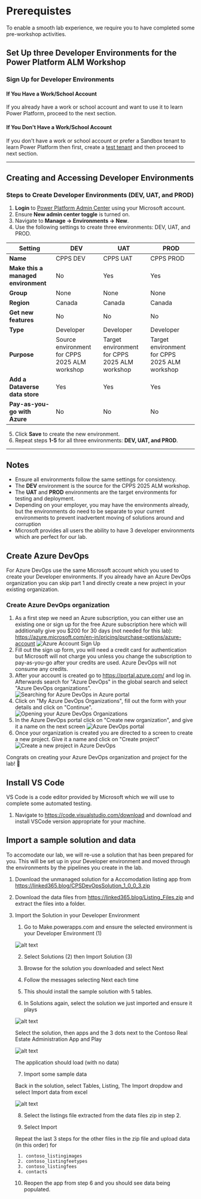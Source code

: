 # Prerequistes

To enable a smooth lab experience, we require you to have completed some pre-workshop activities.

## Set Up three Developer Environments for the Power Platform ALM Workshop

### Sign Up for Developer Environments

#### If You Have a Work/School Account
If you already have a work or school account and want to use it to learn Power Platform, proceed to the next section.

#### If You Don't Have a Work/School Account
If you don't have a work or school account or prefer a Sandbox tenant to learn Power Platform then first, create a [test tenant](https://learn.microsoft.com/en-us/power-platform/developer/create-developer-environment#how-to-create-a-test-tenant) and then proceed to next section.

---

## Creating and Accessing Developer Environments

### Steps to Create Developer Environments (DEV, UAT, and PROD)

1. **Login** to [Power Platform Admin Center](https://admin.powerplatform.microsoft.com/) using your Microsoft account.
2. Ensure **New admin center toggle** is turned on.
3. Navigate to **Manage → Environments → New**.
4. Use the following settings to create three environments: DEV, UAT, and PROD.

| Setting                     | DEV         | UAT         | PROD        |
|-----------------------------|------------|------------|------------|
| **Name**                    | CPPS DEV   | CPPS UAT   | CPPS PROD  |
| **Make this a managed environment** | No | Yes | Yes |
| **Group**                   | None       | None       | None       |
| **Region**                  | Canada     | Canada     | Canada     |
| **Get new features**        | No         | No         | No         |
| **Type**                    | Developer  | Developer  | Developer  |
| **Purpose**                 | Source environment for CPPS 2025 ALM workshop | Target environment for CPPS 2025 ALM workshop | Target environment for CPPS 2025 ALM workshop |
| **Add a Dataverse data store** | Yes | Yes | Yes |
| **Pay-as-you-go with Azure** | No | No | No |

5. Click **Save** to create the new environment.
6. Repeat steps **1-5** for all three environments: **DEV, UAT, and PROD**.

---

## Notes
- Ensure all environments follow the same settings for consistency.
- The **DEV** environment is the source for the CPPS 2025 ALM workshop.
- The **UAT** and **PROD** environments are the target environments for testing and deployment.
- Depending on your employer, you may have the environments already, but the environments do need to be separate to your current environments to prevent inadvertent moving of solutions around and corruption
- Microsoft provides all users the ability to have 3 developer environments which are perfect for our lab.

## Create Azure DevOps

For Azure DevOps use the same Microsoft account which you used to create your Developer environments. If you already have an Azure DevOps organization you can skip part 1 and directly create a new project in your existing organization.

### Create Azure DevOps organization

 1. As a first step we need an Azure subscription, you can either use an existing one or sign up for the free Azure subscription here which will additionally give you $200 for 30 days (not needed for this lab): <https://azure.microsoft.com/en-in/pricing/purchase-options/azure-account>
 ![Azure Account Sign Up](./images/azdevops-1.png)
 2. Fill out the sign up form, you will need a credit card for authentication but Microsoft will not charge you unless you change the subscription to pay-as-you-go after your credits are used. Azure DevOps will not consume any credits.
 3. After your account is created go to <https://portal.azure.com/> and log in. Afterwards search for "Azure DevOps" in the global search and select "Azure DevOps organizations".
 ![Searching for Azure DevOps in Azure portal](./images/azdevops-2.png)
 4. Click on "My Azure DevOps Organizations", fill out the form with your details and click on "Continue".
 ![Opening your Azure DevOps Organizations](./images/azdevops-3.png)
 5. In the Azure DevOps portal click on "Create new organization", and give it a name on the next screen
 ![Azure DevOps portal](./images/azdevops-4.png)
 6. Once your organization is created you are directed to a screen to create a new project. Give it a name and click on "Create project"
 ![Create a new project in Azure DevOps](./images/azdevops-5.png)

 Congrats on creating your Azure DevOps organization and project for the lab! 🥳


## Install VS Code

VS Code is a code editor provided by Microsoft which we will use to complete some automated testing.

1. Navigate to <https://code.visualstudio.com/download> and download and install VSCode version appropriate for your machine.

## Import a sample solution and data

To accomodate our lab, we will re-use a solution that has been prepared for you. This will be set up in your Developer environment and moved through the environments by the pipelines you create in the lab.

1. Download the unmanaged solution for a Accomodation listing app from <https://linked365.blog/CPSDevOpsSolution_1_0_0_3.zip>
2. Download the data files from <https://linked365.blog/Listing_Files.zip> and extract the files into a folder.
3. Import the Solution in your Developer Environment

    1. Go to Make.powerapps.com and ensure the selected environment is your Developer Environment (1)

     ![alt text](image.png)

     2. Select Solutions (2) then Import Solution (3)

     3. Browse for the solution you downloaded and select Next

     4. Follow the messages selecting Next each time

     5. This should install the sample solution with 5 tables.

     6. In Solutions again, select the solution we just imported and ensure it plays

     ![alt text](image-1.png)

     Select the solution, then apps and the 3 dots next to the Contoso Real Estate Administration App and Play

     ![alt text](image-2.png)

     The application should load (with no data)

     7. Import some sample data

     Back in the solution, select Tables, Listing, The Import dropdow and select Import data from excel

     ![alt text](image-3.png)

     8. Select the listings file extracted from the data files zip in step 2.

     9. Select Import

     Repeat the last 3 steps for the other files in the zip file and upload data (in this order) for

        1. contoso_listingimages
        2. contoso_listingfeetypes
        3. contoso_listingfees
        4. contacts

    10. Reopen the app from step 6 and you should see data being populated.

